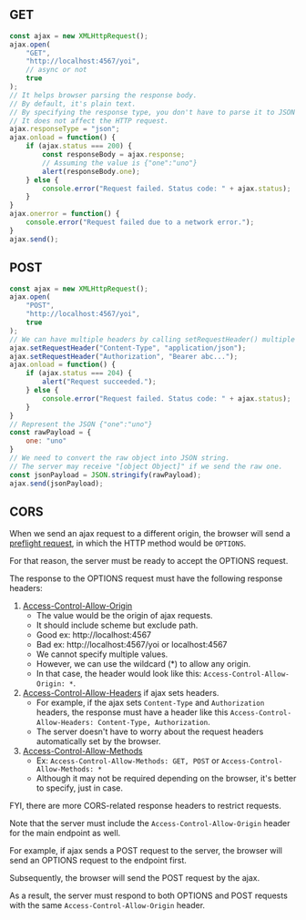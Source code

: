 ## GET

```js
const ajax = new XMLHttpRequest();
ajax.open(
    "GET",
    "http://localhost:4567/yoi",
    // async or not
    true
);
// It helps browser parsing the response body.
// By default, it's plain text.
// By specifying the response type, you don't have to parse it to JSON manually.
// It does not affect the HTTP request.
ajax.responseType = "json";
ajax.onload = function() {
    if (ajax.status === 200) {
        const responseBody = ajax.response;
        // Assuming the value is {"one":"uno"}
        alert(responseBody.one);
    } else {
        console.error("Request failed. Status code: " + ajax.status);
    }
}
ajax.onerror = function() {
    console.error("Request failed due to a network error.");
}
ajax.send();
```

## POST

```js
const ajax = new XMLHttpRequest();
ajax.open(
    "POST",
    "http://localhost:4567/yoi",
    true
);
// We can have multiple headers by calling setRequestHeader() multiple times.
ajax.setRequestHeader("Content-Type", "application/json");
ajax.setRequestHeader("Authorization", "Bearer abc...");
ajax.onload = function() {
    if (ajax.status === 204) {
        alert("Request succeeded.");
    } else {
        console.error("Request failed. Status code: " + ajax.status);
    }
}
// Represent the JSON {"one":"uno"}
const rawPayload = {
    one: "uno"
}
// We need to convert the raw object into JSON string.
// The server may receive "[object Object]" if we send the raw one.
const jsonPayload = JSON.stringify(rawPayload);
ajax.send(jsonPayload);
```

## CORS

When we send an ajax request to a different origin, the browser will send a [preflight request](https://developer.mozilla.org/en-US/docs/Glossary/Preflight_request), in which the HTTP method would be `OPTIONS`.

For that reason, the server must be ready to accept the OPTIONS request.

The response to the OPTIONS request must have the following response headers:
1. [Access-Control-Allow-Origin](https://developer.mozilla.org/en-US/docs/Web/HTTP/Headers/Access-Control-Allow-Origin)
    - The value would be the origin of ajax requests.
    - It should include scheme but exclude path.
    - Good ex: http://localhost:4567
    - Bad ex: http://localhost:4567/yoi or localhost:4567
    - We cannot specify multiple values.
    - However, we can use the wildcard \(\*\) to allow any origin.
    - In that case, the header would look like this: `Access-Control-Allow-Origin: *`.
3. [Access-Control-Allow-Headers](https://developer.mozilla.org/en-US/docs/Web/HTTP/Headers/Access-Control-Allow-Headers) if ajax sets headers.
    - For example, if the ajax sets `Content-Type` and `Authorization` headers, the response must have a header like this `Access-Control-Allow-Headers: Content-Type, Authorization`.
    - The server doesn't have to worry about the request headers automatically set by the browser.
4. [Access-Control-Allow-Methods](https://developer.mozilla.org/en-US/docs/Web/HTTP/Headers/Access-Control-Allow-Methods)
    - Ex: `Access-Control-Allow-Methods: GET, POST` or `Access-Control-Allow-Methods: *`
    - Although it may not be required depending on the browser, it's better to specify, just in case.

FYI, there are more CORS-related response headers to restrict requests.

Note that the server must include the `Access-Control-Allow-Origin` header for the main endpoint as well.

For example, if ajax sends a POST request to the server, the browser will send an OPTIONS request to the endpoint first.

Subsequently, the browser will send the POST request by the ajax.

As a result, the server must respond to both OPTIONS and POST requests with the same `Access-Control-Allow-Origin` header.
